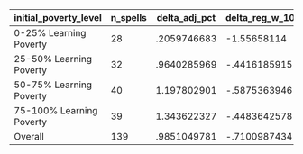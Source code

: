 initial_poverty_level|n_spells|delta_adj_pct|delta_reg_w_10|delta_reg_w_20|delta_reg_w_30|delta_reg_w_40|delta_reg_w_50|delta_reg_w_60|delta_reg_w_70|delta_reg_w_80|delta_reg_w_90
---|---|---|---|---|---|---|---|---|---|---|---
0-25% Learning Poverty|28|.2059746683|-1.55658114|-.1528701782|.010756731|.1227687821|.3535158038|.4794176519|.5393775702|.764649868|.8009953499
25-50% Learning Poverty|32|.9640285969|-.4416185915|-.1443696022|.0492232181|.4156382382|.9230068922|1.46018219|1.92885232|2.989532232|3.383894205
50-75% Learning Poverty|40|1.197802901|-.5875363946|-.1785914153|.0239906311|.5226565599|.8255901337|1.047798157|2.141991138|2.690799713|4.573683262
75-100% Learning Poverty|39|1.343622327|-.4483642578|-.0896492004|.1339449137|.5282961726|.7571762204|1.319777369|1.657662988|2.687920809|4.478055477
Overall|139|.9851049781|-.7100987434|-.14057675|.0579842329|.419048667|.733727634|1.104552269|1.634203911|2.37076354|3.512978315
